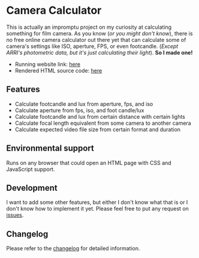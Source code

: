 # Camera Calculator
This is actually an impromptu project on my curiosity at calculating something for film camera. As you know (*or you might don't know*), there is no free online camera calculator out there yet that can calculate some of camera's settings like ISO, aperture, FPS, or even footcandle. (*Except ARRI's photometric data, but it's just calculating their light*). **So I made one!**

* Running website link: [here](https://cameracalc.reinaldyrafli.com/)
* Rendered HTML source code: [here](https://github.com/aldy505/cameracalc/releases)

## Features

- Calculate footcandle and lux from aperture, fps, and iso
- Calculate aperture from fps, iso, and foot candle/lux
- Calculate footcandle and lux from certain distance with certain lights
- Calculate focal length equivalent from some camera to another camera
- Calculate expected video file size from certain format and duration

## Environmental support

Runs on any browser that could open an HTML page with CSS and JavaScript support.

## Development

I want to add some other features, but either I don't know what that is or I don't know how to implement it yet.
Please feel free to put any request on [issues](https://github.com/aldy505/cameracalc/issues).

## Changelog

Please refer to the [changelog](https://github.com/aldy505/cameracalc/blob/master/CHANGELOG.md) for detailed information.

 
